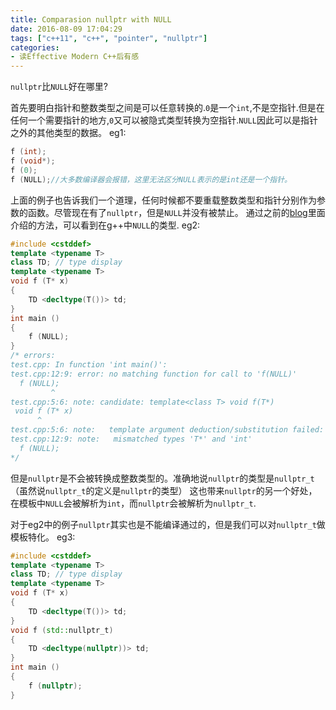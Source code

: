 ```yaml
---
title: Comparasion nullptr with NULL
date: 2016-08-09 17:04:29
tags: ["c++11", "c++", "pointer", "nullptr"]
categories:
- 读Effective Modern C++后有感
---
```

`nullptr`比`NULL`好在哪里?

<!-- more -->
首先要明白指针和整数类型之间是可以任意转换的.`0`是一个`int`,不是空指针.但是在任何一个需要指针的地方,`0`又可以被隐式类型转换为空指针.`NULL`因此可以是指针之外的其他类型的数据。
eg1:
``` c++
f (int);
f (void*);
f (0);
f (NULL);//大多数编译器会报错，这里无法区分NULL表示的是int还是一个指针。
```
上面的例子也告诉我们一个道理，任何时候都不要重载整数类型和指针分别作为参数的函数。尽管现在有了`nullptr`，但是`NULL`并没有被禁止。
通过之前的[blog][deduce]里面介绍的方法，可以看到在g++中`NULL`的类型.
eg2:
``` c++
#include <cstddef>
template <typename T>
class TD; // type display
template <typename T>
void f (T* x)
{
	TD <decltype(T())> td;
}
int main ()
{
	f (NULL);
}
/* errors:
test.cpp: In function 'int main()':
test.cpp:12:9: error: no matching function for call to 'f(NULL)'
  f (NULL);
         ^
test.cpp:5:6: note: candidate: template<class T> void f(T*)
 void f (T* x)
      ^
test.cpp:5:6: note:   template argument deduction/substitution failed:
test.cpp:12:9: note:   mismatched types 'T*' and 'int'
  f (NULL);
*/
```
但是`nullptr`是不会被转换成整数类型的。准确地说`nullptr`的类型是`nullptr_t`（虽然说`nullptr_t`的定义是`nullptr`的类型）
这也带来`nullptr`的另一个好处，在模板中`NULL`会被解析为`int`，而`nullptr`会被解析为`nullptr_t`.

对于eg2中的例子`nullptr`其实也是不能编译通过的，但是我们可以对`nullptr_t`做模板特化。
eg3:
``` c++
#include <cstddef>
template <typename T>
class TD; // type display
template <typename T>
void f (T* x)
{
	TD <decltype(T())> td;
}
void f (std::nullptr_t)
{
	TD <decltype(nullptr))> td;
}
int main ()
{
	f (nullptr);
}
```

[deduce]: https://lizeyan.github.io/2016/07/24/c-%E7%B1%BB%E5%9E%8B%E6%8E%A8%E5%AF%BC/ "deduce"